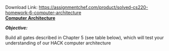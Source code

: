 Download Link: https://assignmentchef.com/product/solved-cs220-homework-6-computer-architecture
<br>
<strong><u>Computer Architecture</u></strong>

<strong><em>Objective: </em></strong>

Build all gates described in Chapter 5 (see table below), which will test your understanding of our HACK computer architecture